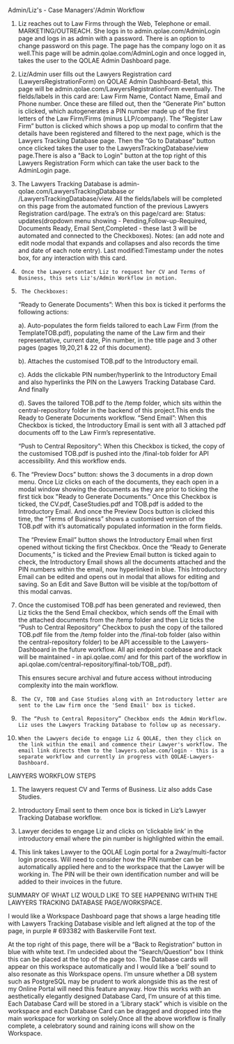 Admin/Liz's - Case Managers'/Admin Workflow

1.  Liz reaches out to Law Firms through the Web, Telephone or email.  MARKETING/OUTREACH. She logs in to admin.qolae.com/AdminLogin page and logs in as admin with a password. There is an option to change password on this page. The page has the company logo on it as well.This page will be admin.qolae.com/AdminLogin and once logged in, takes the user to the QOLAE Admin Dashboard page.

2.  Liz/Admin user fills out the Lawyers Registration card (LawyersRegistrationForm) on QOLAE Admin Dashboard-Beta1, this page will be admin.qolae.com/LawyersRegistrationForm eventually. The fields/labels in this card are: Law Firm Name, Contact Name, Email and Phone number. 	Once these are filled out, then the “Generate Pin” button is clicked, which autogenerates a PIN number made up of the first letters of the Law Firm/Firms 	(minus LLP/company). The  “Register Law Firm” button is clicked which shows a pop up modal to confirm that the details have been registered and filtered to the next page, which is the Lawyers Tracking Database page. Then the “Go to Database” button once clicked takes the user to the LawyersTrackingDatabase/view page.There is also a "Back to Login" button at the top right of this Lawyers Registration Form which can take the user back to the AdminLogin page.

3.  The Lawyers Tracking Database is admin-qolae.com/LawyersTrackingDatabase or /LawyersTrackingDatabase/view. All the fields/labels will be completed on this page from the automated function of the previous Lawyers Registration card/page. The extra’s on this page/card are:
	Status: updates(dropdown menu showing - Pending,Follow-up-Required, Documents Ready, Email Sent,Completed - these last 3 will be automated and connected to the Checkboxes).
	Notes: (an add note and edit node modal that expands and collapses and also records the time and date of each note entry).
	Last modified:Timestamp under the notes box, for any interaction with this card. 

4.  	Once the Lawyers contact Liz to request her CV and Terms of Business, this sets Liz's/Admin Workflow in motion.

5.  	The Checkboxes:  
	“Ready to Generate Documents”: When this box is ticked it performs the following actions: 

	a). Auto-populates the form fields tailored to each Law Firm (from the TemplateTOB.pdf), populating the name of the Law firm and their representative, current date, Pin number, in the title page and 3 other pages (pages 19,20,21 & 22 of this document).

	b). Attaches the customised TOB.pdf to the Introductory email. 

	c). Adds the clickable PIN number/hyperlink to the Introductory Email and also 	hyperlinks the PIN on the Lawyers Tracking Database Card. And finally 

	d). Saves the tailored TOB.pdf to the /temp folder, which sits within the central-repository folder in the backend of this project.This ends the Ready to Generate Documents workflow.
	“Send Email”: When this Checkbox is ticked, the Introductory Email is sent with all 3 attached pdf documents off to the Law Firm’s representative.

	“Push to Central Repository”: When this Checkbox is ticked, the copy of the customised TOB.pdf is pushed into the /final-tob folder for API accessibility. And this workflow ends.


6. The “Preview Docs” button: shows the 3 documents in a drop down menu. Once Liz clicks on each of the documents, they each open in a modal window showing the documents as they are prior to ticking the first tick box "Ready to Generate Documents.” Once this Checkbox is ticked, the CV.pdf, CaseStudies.pdf and TOB.pdf is added to the Introductory Email. And once the  Preview Docs button is clicked this time,  the  “Terms of Business” shows a customised version of the TOB.pdf  with it’s automatically populated information in the form fields. 

	The “Preview Email” button shows the Introductory Email when first opened without ticking the first Checkbox. Once the “Ready to Generate Documents,” is ticked and the Preview Email button is ticked again to check, the Introductory Email shows all the documents attached and the PIN numbers within the email, now hyperlinked in blue. This Introductory Email can be edited and opens out in modal that allows for editing and saving. So an Edit and Save Button will be visible at the top/bottom of this modal canvas. 

7.	Once the customised TOB.pdf has been generated and reviewed, then Liz ticks the the Send Email checkbox, which sends off the Email with the attached documents from the /temp folder and then Liz ticks the “Push to Central Repository” Checkbox to push the copy of the tailored TOB.pdf file from the /temp folder into the 	/final-tob folder (also within the central-repository folder) to be API accessible to the Lawyers-Dashboard in the future workflow. All api endpoint codebase and stack will be maintained - in api.qolae.com/ and for this part of the workflow in api.qolae.com/central-repository/final-tob/TOB_<pin>.pdf).

	This ensures secure archival and future access without introducing complexity into the main workflow.

8.  	The CV, TOB and Case Studies along with an Introductory letter are sent to the Law firm once the 'Send Email' box is ticked.

9.  	The “Push to Central Repository” Checkbox ends the Admin Workflow. Liz uses the Lawyers Tracking Database to follow up as necessary.

10. 	When the Lawyers decide to engage Liz & QOLAE, then they click on the link within the email and commence their Lawyer's workflow. The email link directs them to the lawyers.qolae.com/login - this is a separate workflow and currently in progress with QOLAE-Lawyers-Dashboard.




LAWYERS WORKFLOW STEPS


1.  The lawyers request CV and  Terms of Business. Liz also adds Case Studies.

2. 	Introductory Email sent to them once box is ticked in Liz’s Lawyer Tracking	 Database workflow.

3. 	Lawyer decides to engage Liz and clicks on ‘clickable link’ in the introductory email where the pin number is highlighted within the email.

4. 	This link takes Lawyer to the QOLAE Login portal for a 2way/multi-factor login 	process. Will need to consider how the PIN number can be automatically applied here and to the workspace that the Lawyer will be working in. The PIN will be their own identification number and will be added to their invoices in the future. 






SUMMARY OF WHAT LIZ WOULD LIKE TO SEE HAPPENING WITHIN THE LAWYERS TRACKING DATABASE PAGE/WORKSPACE.

I would like a Workspace Dashboard page that shows a large heading title with Lawyers Tracking Database visible and left aligned at the top of the page, in purple # 693382  with Baskerville Font text. 

At the top right of this page, there will be a “Back to Registration” button in blue with white text. I’m undecided about the “Search/Question” box I think this can be placed at the top of the page too. The Database cards will appear on this workspace automatically and I would like a ‘bell’ sound to also resonate as this Workspace opens. I’m unsure whether a DB system such as PostgreSQL may be prudent to work alongside this as the rest of my Online Portal will need this feature anyway. How this works with an aesthetically elegantly designed Database Card, I’m unsure of at this time. Each Database Card will be stored in a ‘Library stack” which is visible on the workspace and each Database Card can be dragged and dropped into the main workspace for working on solely.Once all the above workflow is finally complete, a celebratory sound and raining icons will show on the Workspace. 